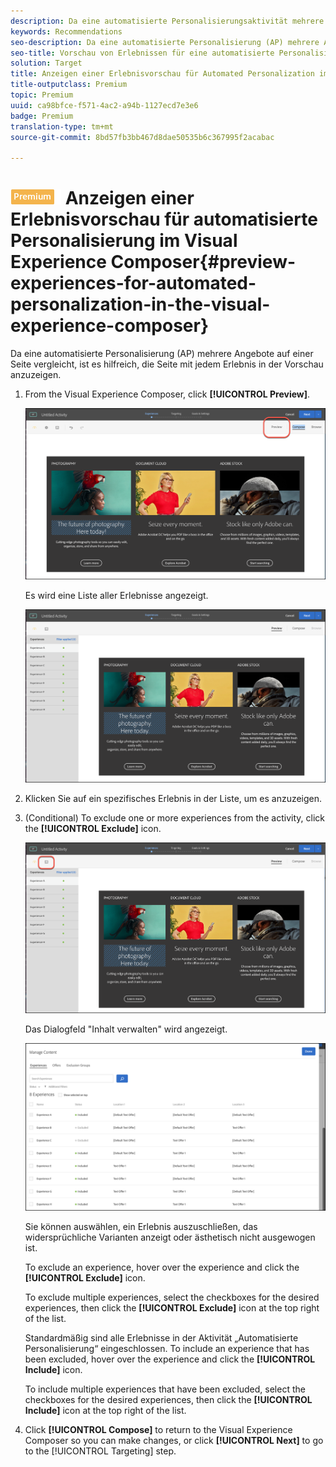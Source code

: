 ```yaml
---
description: Da eine automatisierte Personalisierungsaktivität mehrere Angebote auf einer Seite vergleicht, ist es hilfreich, die Seite mit jedem Erlebnis in der Vorschau anzuzeigen.
keywords: Recommendations
seo-description: Da eine automatisierte Personalisierung (AP) mehrere Angebote auf einer Seite vergleicht, ist es hilfreich, die Seite mit jedem Erlebnis in der Vorschau anzuzeigen.
seo-title: Vorschau von Erlebnissen für eine automatisierte Personalisierung (AP) im Adobe Target Visual Experience Composer
solution: Target
title: Anzeigen einer Erlebnisvorschau für Automated Personalization im Visual Experience Composer
title-outputclass: Premium
topic: Premium
uuid: ca98bfce-f571-4ac2-a94b-1127ecd7e3e6
badge: Premium
translation-type: tm+mt
source-git-commit: 8bd57fb3bb467d8dae50535b6c367995f2acabac

---
```



# ![PREMIUM](/help/assets/premium.png) Anzeigen einer Erlebnisvorschau für automatisierte Personalisierung im Visual Experience Composer{#preview-experiences-for-automated-personalization-in-the-visual-experience-composer}

Da eine automatisierte Personalisierung (AP) mehrere Angebote auf einer Seite vergleicht, ist es hilfreich, die Seite mit jedem Erlebnis in der Vorschau anzuzeigen.

1. From the Visual Experience Composer, click **[!UICONTROL Preview]**.

   ![Vorschau-Symbol](/help/c-activities/t-automated-personalization/assets/preview.png)

   Es wird eine Liste aller Erlebnisse angezeigt.

   ![Vorschau von Erlebnissen](/help/c-activities/t-automated-personalization/assets/ap_preview-new.png)

1. Klicken Sie auf ein spezifisches Erlebnis in der Liste, um es anzuzeigen.

1. (Conditional) To exclude one or more experiences from the activity, click the **[!UICONTROL Exclude]** icon.

   ![Symbol &quot;Ausschließen «](/help/c-activities/t-automated-personalization/assets/ap_exclude-new.png)

   Das Dialogfeld &quot;Inhalt verwalten&quot; wird angezeigt.

   ![Inhaltsverwaltung, Dialogfeld](/help/c-activities/t-automated-personalization/assets/preview-exclude.png)

   Sie können auswählen, ein Erlebnis auszuschließen, das widersprüchliche Varianten anzeigt oder ästhetisch nicht ausgewogen ist.

   To exclude an experience, hover over the experience and click the **[!UICONTROL Exclude]** icon.

   To exclude multiple experiences, select the checkboxes for the desired experiences, then click the **[!UICONTROL Exclude]** icon at the top right of the list.

   Standardmäßig sind alle Erlebnisse in der Aktivität „Automatisierte Personalisierung“ eingeschlossen. To include an experience that has been excluded, hover over the experience and click the  **[!UICONTROL Include]** icon.

   To include multiple experiences that have been excluded, select the checkboxes for the desired experiences, then click the **[!UICONTROL Include]** icon at the top right of the list.

1. Click **[!UICONTROL Compose]** to return to the Visual Experience Composer so you can make changes, or click **[!UICONTROL Next]** to go to the [!UICONTROL Targeting] step.
